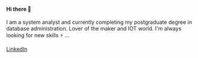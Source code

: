 #### Hi there 👋

I am a system analyst and currently completing my postgraduate degree in database administration. Lover of the maker and IOT world.
I'm always looking for new skills ⚡ ...

[LinkedIn](https://www.linkedin.com/in/bruno-freitas-892136bb/)



<!--
**brunofreitas1996/brunofreitas1996** is a ✨ _special_ ✨ repository because its `README.md` (this file) appears on your GitHub profile.

Here are some ideas to get you started:

- 🔭 I’m currently working on ...
- 🌱 I’m currently learning ...
- 👯 I’m looking to collaborate on ...
- 🤔 I’m looking for help with ...
- 💬 Ask me about ...
- 📫 How to reach me: ...
- 😄 Pronouns: ...
- ⚡ Fun fact: ...
-->
